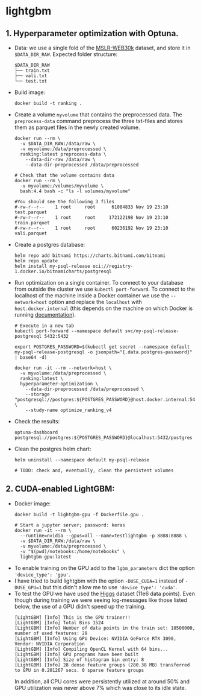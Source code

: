# lightgbm

## 1. Hyperparameter optimization with Optuna.

- Data: we use a single fold of the [MSLR-WEB30k](https://www.microsoft.com/en-us/research/project/mslr/) dataset,
  and store it in `$DATA_DIR_RAW`. Expected folder structure:
  ```shell
  $DATA_DIR_RAW
  ├── train.txt
  ├── vali.txt
  └── test.txt
  ```

- Build image:
  ```shell
  docker build -t ranking .
  ```

- Create a volume `myvolume` that contains the preprocessed data. The `preprocess-data` command preprocess the three
  txt-files and stores them as parquet files in the newly created volume.
  ```shell
  docker run --rm \
    -v $DATA_DIR_RAW:/data/raw \
    -v myvolume:/data/preprocessed \
    ranking:latest preprocess-data \
      --data-dir-raw /data/raw \
      --data-dir-preprocessed /data/preprocessed
  
  # Check that the volume contains data
  docker run --rm \
    -v myvolume:/volumes/myvolume \
    bash:4.4 bash -c "ls -l volumes/myvolume"
    
  #You should see the following 3 files
  #-rw-r--r--    1 root     root      61084833 Nov 19 23:10 test.parquet
  #-rw-r--r--    1 root     root     172122198 Nov 19 23:10 train.parquet
  #-rw-r--r--    1 root     root      60236192 Nov 19 23:10 vali.parquet
  ```

- Create a postgres database:
  ```shell
  helm repo add bitnami https://charts.bitnami.com/bitnami
  helm repo update
  helm install my-psql-release oci://registry-1.docker.io/bitnamicharts/postgresql
  ```

- Run optimization on a single container. To connect to your database from outside the cluster we
  use `kubectl port-forward`. To connect to the localhost of the machine inside a Docker container we use
  the `--network=host` option and replace the `localhost` with `host.docker.internal` (this depends on the machine on
  which Docker is running [documentation](https://docs.docker.com/engine/network/drivers/host/)).
  ```shell
  # Execute in a new tab
  kubectl port-forward --namespace default svc/my-psql-release-postgresql 5432:5432

  export POSTGRES_PASSWORD=$(kubectl get secret --namespace default my-psql-release-postgresql -o jsonpath="{.data.postgres-password}" | base64 -d)

  docker run -it --rm --network=host \
    -v myvolume:/data/preprocessed \
    ranking:latest \
    hyperparameter-optimization \
      --data-dir-preprocessed /data/preprocessed \
      --storage "postgresql://postgres:${POSTGRES_PASSWORD}@host.docker.internal:5432/postgres" \
      --study-name optimize_ranking_v4
  ```

- Check the results:
  ```shell
  optuna-dashboard postgresql://postgres:${POSTGRES_PASSWORD}@localhost:5432/postgres
  ```

- Clean the postgres helm chart:
  ```shell
  helm uninstall --namespace default my-psql-release
  
  # TODO: check and, eventually, clean the persistent volumes
  ```

## 2. CUDA-enabled LightGBM:

- Docker image:
  ```shell
  docker build -t lightgbm-gpu -f Dockerfile.gpu .
  
  # Start a jupyter server; password: keras
  docker run -it --rm \
    --runtime=nvidia --gpus=all --name=testlightgbm -p 8888:8888 \
    -v $DATA_DIR_RAW:/data/raw \
    -v myvolume:/data/preprocessed \
    -v "$(pwd)/notebooks:/home/notebooks" \
    lightgbm-gpu:latest
  ``` 
- To enable training on the GPU add to the `lgbm_parameters` dict the option `'device_type': 'gpu'`.
- I have tried to build lightgbm with the option `-DUSE_CUDA=1` instead of `-DUSE_GPU=1` but this didn't allow me to
  use `'device_type': 'cuda'`.
- To test the GPU we have used the [Higgs](https://archive.ics.uci.edu/dataset/280/higgs) dataset (11e6 data points).
  Even though during training we were seeing log-messages like those listed below, the use of a GPU didn't speed up the
  training.
  ```shell
  [LightGBM] [Info] This is the GPU trainer!!
  [LightGBM] [Info] Total Bins 1524
  [LightGBM] [Info] Number of data points in the train set: 10500000, number of used features: 28
  [LightGBM] [Info] Using GPU Device: NVIDIA GeForce RTX 3090, Vendor: NVIDIA Corporation
  [LightGBM] [Info] Compiling OpenCL Kernel with 64 bins...
  [LightGBM] [Info] GPU programs have been built
  [LightGBM] [Info] Size of histogram bin entry: 8
  [LightGBM] [Info] 28 dense feature groups (280.38 MB) transferred to GPU in 0.201267 secs. 0 sparse feature groups
  ```
  In addition, all CPU cores were persistently utilized at around 50% and GPU utilization was never above 7% which was
  close to its idle state.
